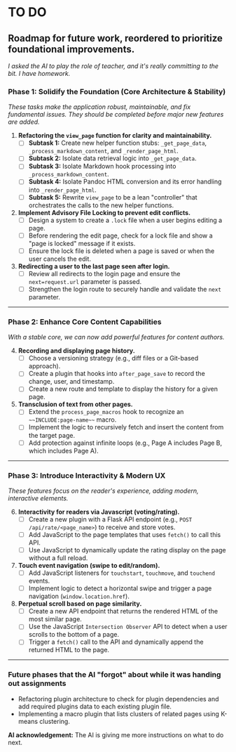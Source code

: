 # TO DO

## Roadmap for future work, reordered to prioritize foundational improvements.

*I asked the AI to play the role of teacher, and it's really committing to the bit. I have homework.*

### Phase 1: Solidify the Foundation (Core Architecture & Stability)

*These tasks make the application robust, maintainable, and fix fundamental issues. They should be completed before major new features are added.*

1.  **Refactoring the `view_page` function for clarity and maintainability.**
    * [ ] **Subtask 1:** Create new helper function stubs: `_get_page_data`, `_process_markdown_content`, and `_render_page_html`.
    * [ ] **Subtask 2:** Isolate data retrieval logic into `_get_page_data`.
    * [ ] **Subtask 3:** Isolate Markdown hook processing into `_process_markdown_content`.
    * [ ] **Subtask 4:** Isolate Pandoc HTML conversion and its error handling into `_render_page_html`.
    * [ ] **Subtask 5:** Rewrite `view_page` to be a lean "controller" that orchestrates the calls to the new helper functions.

2.  **Implement Advisory File Locking to prevent edit conflicts.**
    * [ ] Design a system to create a `.lock` file when a user begins editing a page.
    * [ ] Before rendering the edit page, check for a lock file and show a "page is locked" message if it exists.
    * [ ] Ensure the lock file is deleted when a page is saved or when the user cancels the edit.

3.  **Redirecting a user to the last page seen after login.**
    * [ ] Review all redirects to the login page and ensure the `next=request.url` parameter is passed.
    * [ ] Strengthen the login route to securely handle and validate the `next` parameter.

---

### Phase 2: Enhance Core Content Capabilities

*With a stable core, we can now add powerful features for content authors.*

4.  **Recording and displaying page history.**
    * [ ] Choose a versioning strategy (e.g., diff files or a Git-based approach).
    * [ ] Create a plugin that hooks into `after_page_save` to record the change, user, and timestamp.
    * [ ] Create a new route and template to display the history for a given page.

5.  **Transclusion of text from other pages.**
    * [ ] Extend the `process_page_macros` hook to recognize an `~~INCLUDE:page-name~~` macro.
    * [ ] Implement the logic to recursively fetch and insert the content from the target page.
    * [ ] Add protection against infinite loops (e.g., Page A includes Page B, which includes Page A).

---

### Phase 3: Introduce Interactivity & Modern UX

*These features focus on the reader's experience, adding modern, interactive elements.*

6.  **Interactivity for readers via Javascript (voting/rating).**
    * [ ] Create a new plugin with a Flask API endpoint (e.g., `POST /api/rate/<page_name>`) to receive and store votes.
    * [ ] Add JavaScript to the page templates that uses `fetch()` to call this API.
    * [ ] Use JavaScript to dynamically update the rating display on the page without a full reload.

7.  **Touch event navigation (swipe to edit/random).**
    * [ ] Add JavaScript listeners for `touchstart`, `touchmove`, and `touchend` events.
    * [ ] Implement logic to detect a horizontal swipe and trigger a page navigation (`window.location.href`).

8.  **Perpetual scroll based on page similarity.**
    * [ ] Create a new API endpoint that returns the rendered HTML of the most similar page.
    * [ ] Use the JavaScript `Intersection Observer` API to detect when a user scrolls to the bottom of a page.
    * [ ] Trigger a `fetch()` call to the API and dynamically append the returned HTML to the page.

---

### Future phases that the AI "forgot" about while it was handing out assignments

* Refactoring plugin architecture to check for plugin dependencies and add required plugins data to 
each existing plugin file. 
* Implementing a macro plugin that lists clusters of related pages using 
K-means clustering.


**AI acknowledgement:** The AI is giving me more instructions on what to do next.
